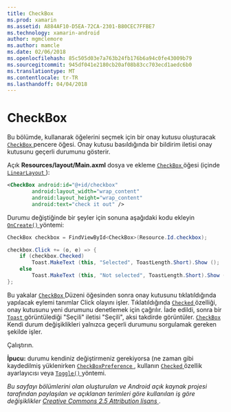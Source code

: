 ```yaml
---
title: CheckBox
ms.prod: xamarin
ms.assetid: A884AF10-D5EA-72CA-2301-B80CEC7FFBE7
ms.technology: xamarin-android
author: mgmclemore
ms.author: mamcle
ms.date: 02/06/2018
ms.openlocfilehash: 85c505d03e7a763b24fb176b6a94c0fe43009b79
ms.sourcegitcommit: 945df041e2180cb20af08b83cc703ecd1aedc6b0
ms.translationtype: MT
ms.contentlocale: tr-TR
ms.lasthandoff: 04/04/2018
---
```

# <a name="checkbox"></a>CheckBox

Bu bölümde, kullanarak öğelerini seçmek için bir onay kutusu oluşturacak [ `CheckBox` ](https://developer.xamarin.com/api/type/Android.Widget.CheckBox) pencere öğesi. Onay kutusu basıldığında bir bildirim iletisi onay kutusunu geçerli durumunu gösterir.

Açık **Resources/layout/Main.axml** dosya ve ekleme [ `CheckBox` ](https://developer.xamarin.com/api/type/Android.Widget.CheckBox/) öğesi (içinde [ `LinearLayout` ](https://developer.xamarin.com/api/type/Android.Widget.LinearLayout)):

```xml
<CheckBox android:id="@+id/checkbox"
        android:layout_width="wrap_content"
        android:layout_height="wrap_content"
        android:text="check it out" />
```

Durumu değiştiğinde bir şeyler için sonuna aşağıdaki kodu ekleyin [ `OnCreate()` ](https://developer.xamarin.com/api/member/Android.App.Activity.OnCreate/p/Android.OS.Bundle/Android.OS.PersistableBundle) yöntemi:

```csharp
CheckBox checkbox = FindViewById<CheckBox>(Resource.Id.checkbox);

checkbox.Click += (o, e) => {
    if (checkbox.Checked)
        Toast.MakeText (this, "Selected", ToastLength.Short).Show ();
    else
        Toast.MakeText (this, "Not selected", ToastLength.Short).Show ();
};
```

Bu yakalar [ `CheckBox` ](https://developer.xamarin.com/api/type/Android.Widget.CheckBox/) Düzeni öğesinden sonra onay kutusunu tıklatıldığında yapılacak eylemi tanımlar Click olayını işler. Tıklatıldığında [ `Checked` ](https://developer.xamarin.com/api/property/Android.Widget.CompoundButton.Checked/) özelliği, onay kutusunu yeni durumunu denetlemek için çağrılır. İade edildi, sonra bir [ `Toast` ](https://developer.xamarin.com/api/type/Android.Widget.Toast/) görüntülediği "Seçili" iletisi "Seçili", aksi takdirde görüntüler. [ `CheckBox` ](https://developer.xamarin.com/api/type/Android.Widget.CheckBox/) Kendi durum değişiklikleri yalnızca geçerli durumunu sorgulamak gereken şekilde işler.

Çalıştırın.

**İpucu:** durumu kendiniz değiştirmeniz gerekiyorsa (ne zaman gibi kaydedilmiş yüklenirken [ `CheckBoxPreference` ](https://developer.xamarin.com/api/type/Android.Preferences.CheckBoxPreference), kullanın [ `Checked` ](https://developer.xamarin.com/api/property/Android.Widget.CompoundButton.Checked) özellik ayarlayıcısı veya [ `Toggle()` ](https://developer.xamarin.com/api/member/Android.Widget.CompoundButton.Toggle) yöntemi.

*Bu sayfayı bölümlerini olan oluşturulan ve Android açık kaynak projesi tarafından paylaşılan ve açıklanan terimleri göre kullanılan iş göre değişiklikler*
[*Creative Commons 2.5 Attribution lisans* ](http://creativecommons.org/licenses/by/2.5/).
